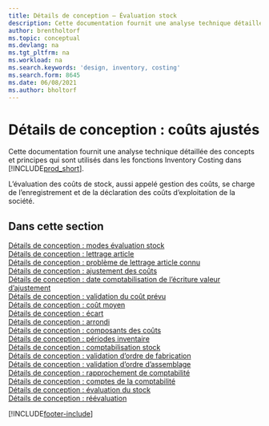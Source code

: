 ```yaml
---
title: Détails de conception – Évaluation stock
description: Cette documentation fournit une analyse technique détaillée des concepts et principes qui sont utilisés dans les fonctions Inventory Costing dans Business Central.
author: brentholtorf
ms.topic: conceptual
ms.devlang: na
ms.tgt_pltfrm: na
ms.workload: na
ms.search.keywords: 'design, inventory, costing'
ms.search.form: 8645
ms.date: 06/08/2021
ms.author: bholtorf
---
```

# <a name="design-details-inventory-costing"></a>Détails de conception : coûts ajustés

Cette documentation fournit une analyse technique détaillée des concepts et principes qui sont utilisés dans les fonctions Inventory Costing dans [!INCLUDE[prod_short](includes/prod_short.md)].  

L’évaluation des coûts de stock, aussi appelé gestion des coûts, se charge de l’enregistrement et de la déclaration des coûts d’exploitation de la société.  

## <a name="in-this-section"></a>Dans cette section

[Détails de conception : modes évaluation stock](design-details-costing-methods.md)  
[Détails de conception : lettrage article](design-details-item-application.md)  
[Détails de conception : problème de lettrage article connu](design-details-inventory-zero-level-open-item-ledger-entries.md)  
[Détails de conception : ajustement des coûts](design-details-cost-adjustment.md)  
[Détails de conception : date comptabilisation de l’écriture valeur d’ajustement](design-details-inventory-adjustment-value-entry-posting-date.md)  
[Détails de conception : validation du coût prévu](design-details-expected-cost-posting.md)  
[Détails de conception : coût moyen](design-details-average-cost.md)  
[Détails de conception : écart](design-details-variance.md)  
[Détails de conception : arrondi](design-details-rounding.md)  
[Détails de conception : composants des coûts](design-details-cost-components.md)  
[Détails de conception : périodes inventaire](design-details-inventory-periods.md)  
[Détails de conception : comptabilisation stock](design-details-inventory-posting.md)  
[Détails de conception : validation d’ordre de fabrication](design-details-production-order-posting.md)  
[Détails de conception : validation d’ordre d’assemblage](design-details-assembly-order-posting.md)  
[Détails de conception : rapprochement de comptabilité](design-details-reconciliation-with-the-general-ledger.md)  
[Détails de conception : comptes de la comptabilité](design-details-accounts-in-the-general-ledger.md)  
[Détails de conception : évaluation du stock](design-details-inventory-valuation.md)  
[Détails de conception : réévaluation](design-details-revaluation.md)


[!INCLUDE[footer-include](includes/footer-banner.md)]
